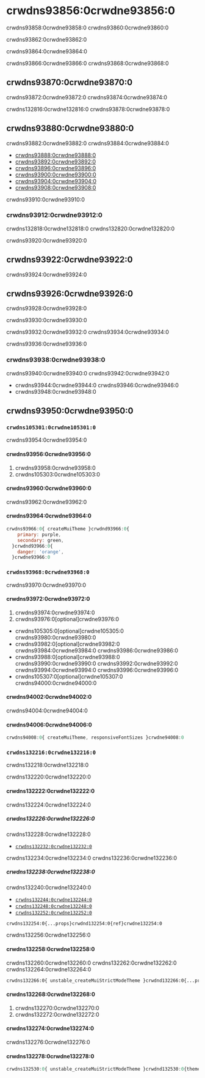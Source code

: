 # crwdns93856:0crwdne93856:0

<p class="description">crwdns93858:0crwdne93858:0 crwdns93860:0crwdne93860:0</p>

crwdns93862:0crwdne93862:0

crwdns93864:0crwdne93864:0

crwdns93866:0crwdne93866:0 crwdns93868:0crwdne93868:0

## crwdns93870:0crwdne93870:0

crwdns93872:0crwdne93872:0 crwdns93874:0crwdne93874:0

crwdns132816:0crwdne132816:0 crwdns93878:0crwdne93878:0

## crwdns93880:0crwdne93880:0

crwdns93882:0crwdne93882:0 crwdns93884:0crwdne93884:0

- [crwdns93888:0crwdne93888:0](crwdns93886:0crwdne93886:0)
- [crwdns93892:0crwdne93892:0](crwdns93890:0crwdne93890:0)
- [crwdns93896:0crwdne93896:0](crwdns93894:0crwdne93894:0)
- [crwdns93900:0crwdne93900:0](crwdns93898:0crwdne93898:0)
- [crwdns93904:0crwdne93904:0](crwdns93902:0crwdne93902:0)
- [crwdns93908:0crwdne93908:0](crwdns93906:0crwdne93906:0)

crwdns93910:0crwdne93910:0

### crwdns93912:0crwdne93912:0

crwdns132818:0crwdne132818:0 crwdns132820:0crwdne132820:0

crwdns93920:0crwdne93920:0

## crwdns93922:0crwdne93922:0

crwdns93924:0crwdne93924:0

## crwdns93926:0crwdne93926:0

crwdns93928:0crwdne93928:0

crwdns93930:0crwdne93930:0

crwdns93932:0crwdne93932:0 crwdns93934:0crwdne93934:0

crwdns93936:0crwdne93936:0

### crwdns93938:0crwdne93938:0

crwdns93940:0crwdne93940:0 crwdns93942:0crwdne93942:0

- crwdns93944:0crwdne93944:0 crwdns93946:0crwdne93946:0
- crwdns93948:0crwdne93948:0

## crwdns93950:0crwdne93950:0

### `crwdns105301:0crwdne105301:0`

crwdns93954:0crwdne93954:0

#### crwdns93956:0crwdne93956:0

1. crwdns93958:0crwdne93958:0
2. crwdns105303:0crwdne105303:0

#### crwdns93960:0crwdne93960:0

crwdns93962:0crwdne93962:0

#### crwdns93964:0crwdne93964:0

```js
crwdns93966:0{ createMuiTheme }crwdnd93966:0{
    primary: purple,
    secondary: green,
  }crwdnd93966:0{
    danger: 'orange',
  }crwdne93966:0
```

### `crwdns93968:0crwdne93968:0`

crwdns93970:0crwdne93970:0

#### crwdns93972:0crwdne93972:0

1. crwdns93974:0crwdne93974:0
2. crwdns93976:0[optional]crwdne93976:0

- crwdns105305:0[optional]crwdne105305:0 crwdns93980:0crwdne93980:0
- crwdns93982:0[optional]crwdne93982:0 crwdns93984:0crwdne93984:0 crwdns93986:0crwdne93986:0
- crwdns93988:0[optional]crwdne93988:0 crwdns93990:0crwdne93990:0 crwdns93992:0crwdne93992:0 crwdns93994:0crwdne93994:0 crwdns93996:0crwdne93996:0
- crwdns105307:0[optional]crwdne105307:0 crwdns94000:0crwdne94000:0

#### crwdns94002:0crwdne94002:0

crwdns94004:0crwdne94004:0

#### crwdns94006:0crwdne94006:0

```js
crwdns94008:0{ createMuiTheme, responsiveFontSizes }crwdne94008:0
```

### `crwdns132216:0crwdne132216:0`

crwdns132218:0crwdne132218:0

crwdns132220:0crwdne132220:0

#### crwdns132222:0crwdne132222:0

crwdns132224:0crwdne132224:0

##### crwdns132226:0crwdne132226:0

crwdns132228:0crwdne132228:0

- [`crwdns132232:0crwdne132232:0`](crwdns133096:0crwdne133096:0)

crwdns132234:0crwdne132234:0 crwdns132236:0crwdne132236:0

##### crwdns132238:0crwdne132238:0

crwdns132240:0crwdne132240:0

- [`crwdns132244:0crwdne132244:0`](crwdns133098:0crwdne133098:0)
- [`crwdns132248:0crwdne132248:0`](crwdns133100:0crwdne133100:0)
- [`crwdns132252:0crwdne132252:0`](crwdns133102:0crwdne133102:0)

```diff
crwdns132254:0{...props}crwdnd132254:0{ref}crwdne132254:0
```

crwdns132256:0crwdne132256:0

#### crwdns132258:0crwdne132258:0

crwdns132260:0crwdne132260:0 crwdns132262:0crwdne132262:0 crwdns132264:0crwdne132264:0

```diff
crwdns132266:0{ unstable_createMuiStrictModeTheme }crwdnd132266:0{...props}crwdnd132266:0{theme}crwdne132266:0
```

#### crwdns132268:0crwdne132268:0

1. crwdns132270:0crwdne132270:0
2. crwdns132272:0crwdne132272:0

#### crwdns132274:0crwdne132274:0

crwdns132276:0crwdne132276:0

#### crwdns132278:0crwdne132278:0

```js
crwdns132530:0{ unstable_createMuiStrictModeTheme }crwdnd132530:0{theme}crwdne132530:0
```